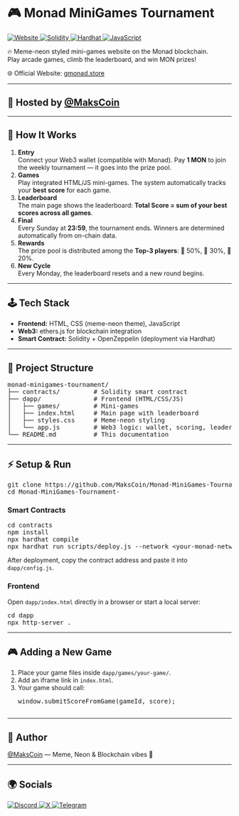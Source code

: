 <h1>🎮 Monad MiniGames Tournament</h1>

<p>
  <a href="https://gmonad.store/">
    <img src="https://img.shields.io/badge/Website-gmonad.store-purple?style=for-the-badge&logo=firefox" alt="Website">
  </a>
  <a href="https://soliditylang.org/">
    <img src="https://img.shields.io/badge/Solidity-smart%20contracts-black?style=for-the-badge&logo=solidity" alt="Solidity">
  </a>
  <a href="https://hardhat.org/">
    <img src="https://img.shields.io/badge/Hardhat-Dev-yellow?style=for-the-badge" alt="Hardhat">
  </a>
  <a href="https://developer.mozilla.org/en-US/docs/Web/JavaScript">
    <img src="https://img.shields.io/badge/JavaScript-Games-F7DF1E?style=for-the-badge&logo=javascript&logoColor=black" alt="JavaScript">
  </a>
</p>

<p>🔥 Meme-neon styled mini-games website on the Monad blockchain.<br>
Play arcade games, climb the leaderboard, and win MON prizes!</p>

<p>🌐 Official Website: <a href="https://gmonad.store/">gmonad.store</a></p>

<hr>

<h2>👤 Hosted by <a href="https://github.com/MaksCoin">@MaksCoin</a></h2>

<hr>

<h2>🚀 How It Works</h2>
<ol>
  <li><strong>Entry</strong><br>Connect your Web3 wallet (compatible with Monad). Pay <strong>1 MON</strong> to join the weekly tournament — it goes into the prize pool.</li>
  <li><strong>Games</strong><br>Play integrated HTML/JS mini-games. The system automatically tracks your <strong>best score</strong> for each game.</li>
  <li><strong>Leaderboard</strong><br>The main page shows the leaderboard: <strong>Total Score = sum of your best scores across all games</strong>.</li>
  <li><strong>Final</strong><br>Every Sunday at <strong>23:59</strong>, the tournament ends. Winners are determined automatically from on-chain data.</li>
  <li><strong>Rewards</strong><br>The prize pool is distributed among the <strong>Top-3 players</strong>: 🥇 50%, 🥈 30%, 🥉 20%.</li>
  <li><strong>New Cycle</strong><br>Every Monday, the leaderboard resets and a new round begins.</li>
</ol>

<hr>

<h2>🕹️ Tech Stack</h2>
<ul>
  <li><strong>Frontend:</strong> HTML, CSS (meme-neon theme), JavaScript</li>
  <li><strong>Web3:</strong> ethers.js for blockchain integration</li>
  <li><strong>Smart Contract:</strong> Solidity + OpenZeppelin (deployment via Hardhat)</li>
</ul>

<hr>

<h2>📂 Project Structure</h2>
<pre>
monad-minigames-tournament/
├── contracts/         # Solidity smart contract
├── dapp/              # Frontend (HTML/CSS/JS)
│   ├── games/         # Mini-games
│   ├── index.html     # Main page with leaderboard
│   ├── styles.css     # Meme-neon styling
│   └── app.js         # Web3 logic: wallet, scoring, leaderboard
└── README.md          # This documentation
</pre>

<hr>

<h2>⚡ Setup & Run</h2>

<pre>
git clone https://github.com/MaksCoin/Monad-MiniGames-Tournament-.git
cd Monad-MiniGames-Tournament-
</pre>

<h3>Smart Contracts</h3>
<pre>
cd contracts
npm install
npx hardhat compile
npx hardhat run scripts/deploy.js --network &lt;your-monad-network&gt;
</pre>

<p>After deployment, copy the contract address and paste it into <code>dapp/config.js</code>.</p>

<h3>Frontend</h3>
<p>Open <code>dapp/index.html</code> directly in a browser or start a local server:</p>
<pre>
cd dapp
npx http-server .
</pre>

<hr>

<h2>🎮 Adding a New Game</h2>
<ol>
  <li>Place your game files inside <code>dapp/games/your-game/</code>.</li>
  <li>Add an iframe link in <code>index.html</code>.</li>
  <li>Your game should call:
    <pre>
window.submitScoreFromGame(gameId, score);
    </pre>
  </li>
</ol>

<hr>

<h2>👾 Author</h2>
<p><a href="https://github.com/MaksCoin">@MaksCoin</a> — Meme, Neon & Blockchain vibes 💜</p>

<hr>

<h2>🌍 Socials</h2>
<p>
  <a href="https://discord.com/users/maksnft">
    <img src="https://img.shields.io/badge/Discord-maksnft-5865F2?style=for-the-badge&logo=discord&logoColor=white" alt="Discord">
  </a>
  <a href="https://x.com/MLevockin">
    <img src="https://img.shields.io/badge/X-@MLevockin-000000?style=for-the-badge&logo=x&logoColor=white" alt="X">
  </a>
  <a href="https://t.me/makscoin">
    <img src="https://img.shields.io/badge/Telegram-makscoin-26A5E4?style=for-the-badge&logo=telegram&logoColor=white" alt="Telegram">
  </a>
</p>
